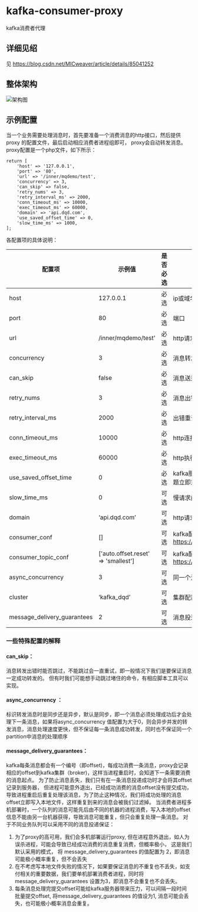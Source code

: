 # kafka-consumer-proxy
kafka消费者代理
## 详细见绍
见 https://blog.csdn.net/MICweaver/article/details/85041252

## 整体架构
![架构图](https://img-blog.csdnimg.cn/20181216214954189.png?x-oss-process=image/watermark,type_ZmFuZ3poZW5naGVpdGk,shadow_10,text_aHR0cHM6Ly9ibG9nLmNzZG4ubmV0L01JQ3dlYXZlcg==,size_16,color_FFFFFF,t_70)
## 示例配置
当一个业务需要处理消息时，首先要准备一个消费消息的http接口，然后提供proxy 的配置文件，最后启动相应消费者进程组即可， proxy会自动转发消息。 proxy配置是一个php文件，如下所示：
 
```
return [
    'host' => '127.0.0.1', 
    'port' => '80', 
    'url' => '/inner/mqdemo/test',
    'concurrency' => 3,
    'can_skip' => false,
    'retry_nums' => 3, 
    'retry_interval_ms' => 2000, 
    'conn_timeout_ms' => 10000, 
    'exec_timeout_ms' => 60000, 
    'domain' => 'api.dqd.com',
    'use_saved_offset_time' => 0,
    'slow_time_ms' => 1000, 
];

```
各配置项的具体说明：

| 配置项 | 示例值  | 是否必选| 说明|
|--|--|--|--|
host	|127.0.0.1|	必选	|ip或域名，多个以‘，’ （逗号）分隔|
port|	80	|必选	|端口|
url	|/inner/mqdemo/test'	|必选	|http请求url|
concurrency|	3	|必选|	消息转发并发数，实际等于启动的消费者进程数|
can_skip|	false	|必选|	消息送达出错时能否跳过，不能跳过会一直重试|
retry_nums|	3|	必选	|消息出错能跳过时重试次数|
retry_interval_ms|	2000	|必选|	出错重试间隔|
conn_timeout_ms	|10000	|必选	|http连接超时|
exec_timeout_ms|	60000|	必选|	http执行超时|
use_saved_offset_time|	0|	必选|	kafka服务在出现offset问题时需要重置offset的时间间隔，一般设为0，出问题立即重置offset|
slow_time_ms|	0|	可选|	慢请求阈值，当转发耗时超过该值则会打印相应消息日志|
domain	|‘api.dqd.com’|可选|	http请求 header host字段|
consumer_conf|[]|	可选|	kafka配置，参见：https://github.com/edenhill/librdkafka/blob/master/CONFIGURATION.md|
consumer_topic_conf|	['auto.offset.reset' => 'smallest']|	可选	|kafka配置，参见：https://github.com/edenhill/librdkafka/blob/master/CONFIGURATION.md|
async_concurrency|	3|	可选|	同一个消费进程的处理并发数，不保证消息顺序与消息一定投递成功|
cluster|	‘kafka_dqd’|	可选|	集群配置，当有多个kafka集群时，可以进行切换|
message_delivery_guarantees|	2|	可选|	消息投递保证, 可能值为1、2、3 ，见下文解释|

### 一些特殊配置的解释
#### can_skip：
消息转发出错时能否跳过，不能跳过会一直重试，即一般情况下我们是要保证消息一定成功转发的。 但有时我们可能想手动跳过堵住的命令，有相应脚本工具可以实现。
#### async_concurrency ：
标识转发消息时是同步还是异步，默认是同步，即一个消息必须处理成功后才会处理下一条消息，如果将async_concurrency 值配置为大于0，则会异步并发的转发消息，消息处理速度更快，但不保证每一条消息成功转发，同时也不保证同一个partition中消息的处理顺序
#### message_delivery_guarantees：
kafka每条消息都会有一个编号（即offset)，每成功消费一条消息，proxy会记录相应的offset到kafka集群（broker)，这样当进程重启时，会知道下一条需要消费的消息起点。
为了防止消息丢失，我们只有在一条消息投递成功时才会将其offset记录到服务器， 但进程可能意外退出，已经成功消费的消息offset没有提交成功，
导致进程重启后重复处理该消息，为了防止这种情况，我们将成功处理的消息offset立即写入本地文件，这样重复到来的消息会被我们过滤掉。
当消费者进程多机部署时，一个队列的消息可能先后由不同的机器的进程消费，写入本地的offset信息不能由另一台机器获得，导致消息可能重复，但只会重复处理一条消息。
对于不同业务队列可以采用不同的消息投递保证：
  1. 为了proxy的高可用，我们会多机部署运行proxy, 但在进程意外退出，如人为误杀进程，可能会导致已经成功消费的消息重复消费，但概率极小， 这是我们默认采用的模式， 将 message_delivery_guarantees 的值配置为 2，即消息可能极小概率重复，但不会丢失
2. 在不考虑写本地文件失败的情况下，如果要保证消息的不重复也不丢失，如支付相关的重要数据，我们要单机部署消费者进程，同时将 message_delivery_guarantees 设置为3，即消息不会重复也不会丢失。
3. 每条消息处理完提交offset可能给kafka服务器带来压力，可以间隔一段时间批量提交offset, 将message_delivery_guarantees 的值设为1, 消息可能会丢失，也可能极小概率消息会重复。
